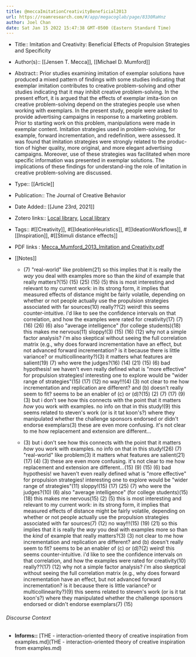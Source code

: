 ```yaml
---
title: @meccaImitationCreativityBeneficial2013
url: https://roamresearch.com/#/app/megacoglab/page/8330RaHnz
author: Joel Chan
date: Sat Jan 15 2022 15:47:38 GMT-0500 (Eastern Standard Time)
---
```


- Title:: Imitation and Creativity: Beneficial Effects of Propulsion Strategies and Specificity
- Author(s):: [[Jensen T. Mecca]], [[Michael D. Mumford]]
- Abstract:: Prior studies examining imitation of exemplar solutions have produced a mixed pattern of findings with some studies indicating that exemplar imitation contributes to creative problem-solving and other studies indicating that it may inhibit creative problem-solving. In the present effort, it is argued that the effects of exemplar imita-tion on creative problem-solving depend on the strategies people use when working with exemplars. In the present study, people were asked to provide advertising campaigns in response to a marketing problem. Prior to starting work on this problem, manipulations were made in exemplar content. Imitation strategies used in problem-solving, for example, forward incrementation, and redefinition, were assessed. It was found that imitation strategies were strongly related to the produc-tion of higher quality, more original, and more elegant advertising campaigns. Moreover, use of these strategies was facilitated when more specific information was presented in exemplar solutions. The implications of these findings for understand-ing the role of imitation in creative problem-solving are discussed.
- Type:: [[Article]]
- Publication:: The Journal of Creative Behavior
- Date Added:: [[June 23rd, 2021]]
- Zotero links:: [Local library](zotero://select/groups/2451508/items/AZHYMLN8), [Local library](https://www.zotero.org/groups/2451508/items/AZHYMLN8)
- Tags:: #[[Creativity]], #[[IdeationHeuristics]], #[[IdeationWorkflows]], #[[Inspiration]], #[[Stimuli distance effects]]
- PDF links : [Mecca_Mumford_2013_Imitation and Creativity.pdf](zotero://open-pdf/groups/2451508/items/4663C3EC)
- [[Notes]]

    - (7) &quot;real-world&quot; like problem(21) so this implies that it is really the *way* you deal with examples more so than the *kind* of example that really matters?(15) (15) (25) (15) (5) this is most interesting and relevant to my current work: in its strong form, it implies that measured effects of distance might be fairly volatile, depending on whether or not people actually use the propulsion strategies associated with far sources(10) really??(2) weird! this seems counter-intuitive. i&apos;d like to see the confidence intervals on that correlation, and how the examples were rated for creativity(17) (7) (16) (26) (6) also &quot;average intelligence&quot; (for college students)(18) this makes me nervous(11) sloppy!(3) (15) (16) (12) why not a simple factor analysis? i&apos;m also skeptical without seeing the full correlation matrix (e.g., why does forward incrementation have an effect, but not advanced forward incrementation? is it because there is little variance? or multicollinearity?)(3) it matters what features are salient(19) (7) who were the judges?(16) (14) (21) (15) (6) bad hypothesis! we haven&apos;t even really defined what is &quot;more effective&quot; for propulsion strategies! interesting one to explore would be &quot;wider range of strategies&quot;(15) (17) (12) no way‼!(4) (3) not clear to me how incrementation and replication are different? and (b) doesn&apos;t really seem to fit? seems to be an enabler of (c) or (d)?(15) (2) (7) (17) (9) (3) but i don&apos;t see how this connects with the point that it matters *how* you work with examples. no info on that in this study!(9) this seems related to steven&apos;s work (or is it tat koon&apos;s?) where they manipulated whether the challenge sponsors endorsed or didn&apos;t endorse exemplars(3) these are even more confusing. it&apos;s not clear to me how replacement and extension are different...

    - (3) but i don&apos;t see how this connects with the point that it matters *how* you work with examples. no info on that in this study!(26) (7) &quot;real-world&quot; like problem(3) it matters what features are salient(21) (17) (4) (3) these are even more confusing. it&apos;s not clear to me how replacement and extension are different...(15) (9) (15) (6) bad hypothesis! we haven&apos;t even really defined what is &quot;more effective&quot; for propulsion strategies! interesting one to explore would be &quot;wider range of strategies&quot;(11) sloppy!(15) (17) (25) (7) who were the judges?(10) (6) also &quot;average intelligence&quot; (for college students)(15) (18) this makes me nervous(15) (2) (5) this is most interesting and relevant to my current work: in its strong form, it implies that measured effects of distance might be fairly volatile, depending on whether or not people actually use the propulsion strategies associated with far sources(7) (12) no way‼!(15) (19) (21) so this implies that it is really the *way* you deal with examples more so than the *kind* of example that really matters?(3) (3) not clear to me how incrementation and replication are different? and (b) doesn&apos;t really seem to fit? seems to be an enabler of (c) or (d)?(2) weird! this seems counter-intuitive. i&apos;d like to see the confidence intervals on that correlation, and how the examples were rated for creativity(10) really??(17) (12) why not a simple factor analysis? i&apos;m also skeptical without seeing the full correlation matrix (e.g., why does forward incrementation have an effect, but not advanced forward incrementation? is it because there is little variance? or multicollinearity?)(9) this seems related to steven&apos;s work (or is it tat koon&apos;s?) where they manipulated whether the challenge sponsors endorsed or didn&apos;t endorse exemplars(7) (15)

###### Discourse Context

- **Informs::** [THE - interaction-oriented theory of creative inspiration from examples.md](THE - interaction-oriented theory of creative inspiration from examples.md)

